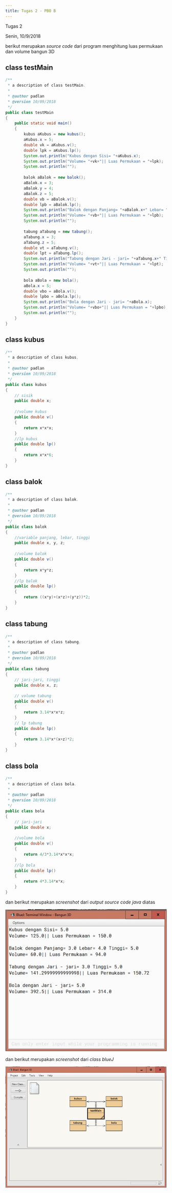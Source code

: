 ```yaml
---
title: Tugas 2 - PBO B
---
```


Tugas 2

Senin, 10/9/2018

berikut merupakan *source code* dari program menghitung luas permukaan dan volume bangun 3D

## class testMain

```java
/**
 * a description of class testMain.
 *
 * @author padlan
 * @version 10/09/2018
 */
public class testMain
{
    public static void main()
    {
        kubus aKubus = new kubus();
        aKubus.x = 5;
        double vk = aKubus.v();
        double lpk = aKubus.lp();
        System.out.println("Kubus dengan Sisi= "+aKubus.x);
        System.out.println("Volume= "+vk+"|| Luas Permukaan = "+lpk);
        System.out.println("");
        
        balok aBalok = new balok();
        aBalok.x = 3;
        aBalok.y = 4;
        aBalok.z = 5;
        double vb = aBalok.v();
        double lpb = aBalok.lp();
        System.out.println("Balok dengan Panjang= "+aBalok.x+" Lebar= "+aBalok.y+" Tinggi= "+aBalok.z);
        System.out.println("Volume= "+vb+"|| Luas Permukaan = "+lpb);
        System.out.println("");
        
        tabung aTabung = new tabung();
        aTabung.x = 3;
        aTabung.z = 5;
        double vt = aTabung.v();
        double lpt = aTabung.lp();
        System.out.println("Tabung dengan Jari - jari= "+aTabung.x+" Tinggi= "+aTabung.z);
        System.out.println("Volume= "+vt+"|| Luas Permukaan = "+lpt);
        System.out.println("");
        
        bola aBola = new bola();
        aBola.x = 5;
        double vbo = aBola.v();
        double lpbo = aBola.lp();
        System.out.println("Bola dengan Jari - jari= "+aBola.x);
        System.out.println("Volume= "+vbo+"|| Luas Permukaan = "+lpbo);
        System.out.println("");
    }
}
```

## class kubus
```java
/**
 * a description of class kubus.
 *
 * @author padlan
 * @version 10/09/2018
 */
public class kubus
{
    // sisik
    public double x;

    //volume kubus
    public double v()
    {
        return x*x*x;
    }
    //lp kubus
    public double lp()
    {
        return x*x*6;
    }
}
```

## class balok
```java
/**
 * a description of class balok.
 *
 * @author padlan
 * @version 10/09/2018
 */
public class balok
{
    //variable panjang, lebar, tinggi
    public double x, y, z;
    
    //volume balok
    public double v()
    {
        return x*y*z;
    }
    //lp balok
    public double lp()
    {
        return ((x*y)+(x*z)+(y*z))*2;
    }
}
```

## class tabung
```java
/**
 * a description of class tabung.
 *
 * @author padlan
 * @version 10/09/2018
 */
public class tabung
{
    // jari-jari, tinggi
    public double x, z;

    // volume tabung
    public double v()
    {
        return 3.14*x*x*z;
    }
    // lp tabung
    public double lp()
    {
        return 3.14*x*(x+z)*2;
    }
}
```

## class bola
```java
/**
 * a description of class bola.
 *
 * @author padlan
 * @version 10/09/2018
 */
public class bola
{
    // jari-jari
    public double x;

    //volume bola
    public double v()
    {
        return 4/3*3.14*x*x*x;
    }
    //lp bola
    public double lp()
    {
        return 4*3.14*x*x;
    }
}
```

dan berikut merupakan *screenshot* dari *output source code java* diatas

![Screen Shot OutputJ](img\output-tugas2.jpg "Tugas PBO-2")

dan berikut merupakan *screenshot* dari *class blueJ*

![Screen Shot Bagan](img\bagan-tugas2.jpg "Bagan Tugas PBO-2")


